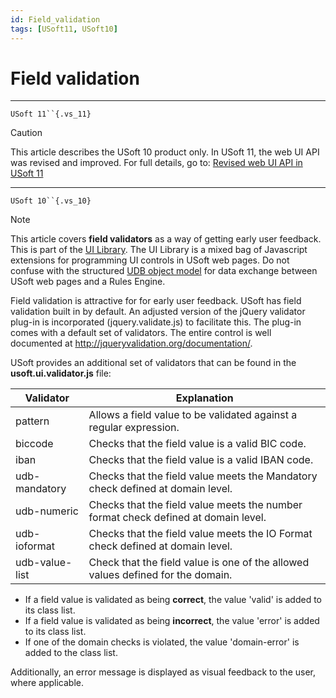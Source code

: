 ```yaml
---
id: Field_validation
tags: [USoft11, USoft10]
---
```

# Field validation



----

`USoft 11``{.vs_11}`

> [!CAUTION]
> This article describes the USoft 10 product only.
> In USoft 11, the web UI API was revised and improved. For full details, go to:
> [Revised web UI API in USoft 11](/docs/Web_and_app_UIs/UDB_udb/Revised_web_UI_API_in_USoft_11.md)

----

`USoft 10``{.vs_10}`

> [!NOTE]
> This article covers **field validators** as a way of getting early user feedback. This is part of the [UI Library](/docs/Web_and_app_UIs/UI_Library).
> The UI Library is a mixed bag of Javascript extensions for programming UI controls in USoft web pages. Do not confuse with the structured [UDB object model](/docs/Web_and_app_UIs/UDB_udb/UDB_udb_object.md) for data exchange between USoft web pages and a Rules Engine.

Field validation is attractive for for early user feedback. USoft has field validation built in by default. An adjusted version of the jQuery validator plug-in is incorporated (jquery.validate.js) to facilitate this. The plug-in comes with a default set of validators. The entire control is well documented at http://jqueryvalidation.org/documentation/.

USoft provides an additional set of validators that can be found in the **usoft.ui.validator.js** file:

|**Validator**|**Explanation**|
|--------|--------|
|pattern |Allows a field value to be validated against a regular expression.|
|biccode |Checks that the field value is a valid BIC code.|
|iban    |Checks that the field value is a valid IBAN code.|
|udb-mandatory|Checks that the field value meets the Mandatory check defined at domain level.|
|udb-numeric|Checks that the field value meets the number format check defined at domain level.|
|udb-ioformat|Checks that the field value meets the IO Format check defined at domain level.|
|udb-value-list|Check that the field value is one of the allowed values defined for the domain.|



- If a field value is validated as being **correct**, the value 'valid' is added to its class list.
- If a field value is validated as being **incorrect**, the value 'error' is added to its class list.
- If one of the domain checks is violated, the value 'domain-error' is added to the class list.

Additionally, an error message is displayed as visual feedback to the user, where applicable.